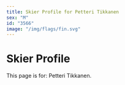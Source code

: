 ```yaml
---
title: Skier Profile for Petteri Tikkanen
sex: "M"
id: "3566"
image: "/img/flags/fin.svg" 
---
```


# Skier Profile

This page is for: Petteri Tikkanen.
    